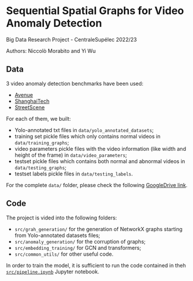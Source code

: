 # Sequential Spatial Graphs for Video Anomaly Detection
Big Data Research Project - CentraleSupélec 2022/23

Authors: Niccolò Morabito and Yi Wu

## Data
3 video anomaly detection benchmarks have been used:
* [Avenue](http://www.cse.cuhk.edu.hk/leojia/projects/detectabnormal/dataset.html)
* [ShanghaiTech](https://svip-lab.github.io/dataset/campus_dataset.html)
* [StreetScene](https://www.merl.com/demos/video-anomaly-detection)

For each of them, we built:
* Yolo-annotated txt files in `data/yolo_annotated_datasets`;
* training set pickle files which only contains normal videos in `data/training_graphs`;
* video parameters pickle files with the video information (like width and height of the frame) in `data/video_parameters`;
* testset pickle files which contains both normal and abnormal videos in `data/testing_graphs`;
* testset labels pickle files in `data/testing_labels`.

For the complete `data/` folder, please check the following [GoogleDrive link](https://drive.google.com/drive/folders/12bJFgATCoQJkGjBAQFh8F1aDIxgK-X69?usp=share_link).

## Code
The project is vided into the following folders:
* `src/grah_generation/` for the generation of NetworkX graphs starting from Yolo-annotated datasets files;
* `src/anomaly_generation/` for the corruption of graphs;
* `src/embedding_training/` for GCN and transformers;
* `src/common_utils/` for other useful code.

In order to train the model, it is sufficient to run the code contained in theh [`src/pipeline.ipynb`](src/pipeline.ipynb) Jupyter notebook.